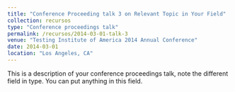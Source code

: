 ```yaml
---
title: "Conference Proceeding talk 3 on Relevant Topic in Your Field"
collection: recursos
type: "Conference proceedings talk"
permalink: /recursos/2014-03-01-talk-3
venue: "Testing Institute of America 2014 Annual Conference"
date: 2014-03-01
location: "Los Angeles, CA"
---
```


This is a description of your conference proceedings talk, note the different field in type. You can put anything in this field.
